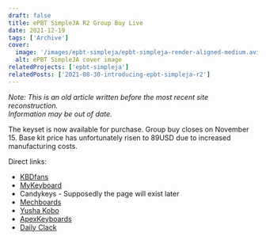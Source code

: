 ```yaml
---
draft: false
title: ePBT SimpleJA R2 Group Buy Live
date: 2021-12-19
tags: ['Archive']
cover:
  image: '/images/epbt-simpleja/epbt-simpleja-render-aligned-medium.avif'
  alt: ePBT SimpleJA cover image
relatedProjects: ['epbt-simpleja']
relatedPosts: ['2021-08-30-introducing-epbt-simpleja-r2']
---
```

*Note: This is an old article written before the most recent site reconstruction.*  
*Information may be out of date.*  
  
The keyset is now available for purchase. Group buy closes on November 15. Base kit price has unfortunately risen to 89USD due to increased manufacturing costs.  
  
Direct links:
- [KBDfans](https://kbdfans.com/products/gb-enjoypbt-x-ai03-simpleja-pbt-keycaps-set)
- [MyKeyboard](https://mykeyboard.eu/catalogue/category/group-buys/keycaps/epbt-simpleja-r2_604/)
- Candykeys - Supposedly the page will exist later
- [Mechboards](https://groupbuys.mechboards.co.uk/shop/epbt-simpleja-r2/)
- [Yusha Kobo](https://shop.yushakobo.jp/products/2957)
- [ApexKeyboards](https://www.apexkeyboards.ca/collections/pre-orders/products/gb-epbt-simple-ja)
- [Daily Clack](https://dailyclack.com/collections/keysets-group-buys/products/epbt-simpleja)